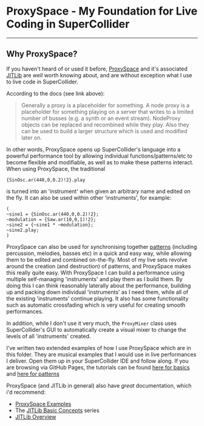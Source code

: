 # ProxySpace - My Foundation for Live Coding in SuperCollider

-----------

## Why ProxySpace?

If you haven't heard of or used it before, [ProxySpace](http://doc.sccode.org/Classes/ProxySpace.html) and it's associated [JITLib](http://doc.sccode.org/Overviews/JITLib.html) are _well_ worth knowing about, and are without exception what I use to live code in SuperCollider.

According to the docs (see link above):
>Generally a proxy is a placeholder for something. A node proxy is a placeholder for something playing on a server that writes to a limited number of busses (e.g. a synth or an event stream). NodeProxy objects can be replaced and recombined while they play. Also they can be used to build a larger structure which is used and modified later on.

In other words, ProxySpace opens up SuperCollider's language into a powerful performance tool by allowing individual functions/patterns/etc to become flexible and modifiable, as well as to make these patterns interact. When using ProxySpace, the traditional

```
{SinOsc.ar(440,0,0.2)!2}.play
```
is turned into an 'instrument' when given an arbitrary name and edited on the fly. It can also be used within other 'instruments', for example:

```
(
~sine1 = {SinOsc.ar(440,0,0.2)!2};
~modulation = {Saw.ar(10,0,1)!2};
~sine2 = {~sine1 * ~modulation};
~sine2.play;
)
```

ProxySpace can also be used for synchronising together [patterns](http://danielnouri.org/docs/SuperColliderHelp/Streams-Patterns-Events/Pbind.html) (including percussion, melodies, basses etc) in a quick and easy way, while allowing them to be edited and combined on-the-fly. Most of my live sets revolve around the creation (and destruction) of patterns, and ProxySpace makes this really quite easy. With ProxySpace I can build a performance using multiple self-managing 'instruments' and play them as I build them. By doing this I can think reasonably laterally about the performance, building up and packing down individual 'instruments' as I need them, while all of the existing 'instruments' continue playing. It also has some functionality such as automatic crossfading which is very useful for creating smooth performances.

In addition, while I don't use it very much, the `ProxyMixer` class uses SuperCollider's GUI to automatically create a visual mixer to change the levels of all 'instruments' created.

I've written two extended examples of how I use ProxySpace which are in this folder. They are musical examples that I would use in live performances I deliver. Open them up in your SuperCollider IDE and follow along. If you are browsing via GitHub Pages, the tutorials can be found [here for basics](https://github.com/theseanco/howto_co34pt_liveCode/blob/master/2:%20Basics/2.2:%20ProxySpace%20-%20My%20Foundation%20For%20Live%20Coding%20In%20SuperCollider/2.2:%20ProxySpace%20Basics.scd) and [here for patterns](https://github.com/theseanco/howto_co34pt_liveCode/blob/master/2:%20Basics/2.2:%20ProxySpace%20-%20My%20Foundation%20For%20Live%20Coding%20In%20SuperCollider/2.2:%20ProxySpace%20Patterns.scd)

ProxySpace (and JITLib in general) also have *great* documentation, which i'd recommend:
- [ProxySpace Examples](http://doc.sccode.org/Tutorials/JITLib/proxyspace_examples.html)
- The [JITLib Basic Concepts](http://doc.sccode.org/Tutorials/JITLib/jitlib_basic_concepts_01.html) series
- [JITLib Overview](http://doc.sccode.org/Overviews/JITLib.html)
